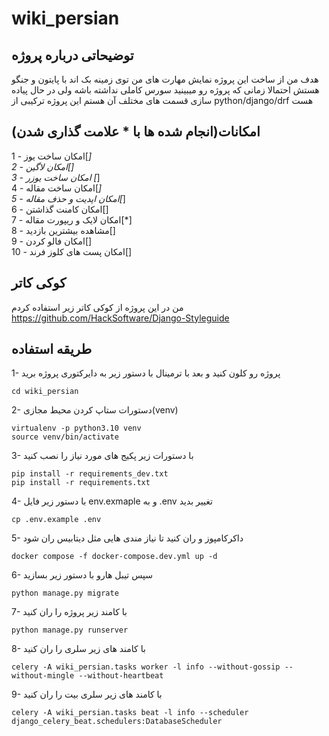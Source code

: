 # wiki_persian

## توضیحاتی درباره پروژه
هدف من از ساخت این پروژه نمایش مهارت های من توی زمینه بک اند با پایتون و جنگو هستش احتمالا زمانی که پروژه رو میبینید سورس کاملی نداشته باشه ولی در حال پیاده سازی قسمت های مختلف آن هستم این پروژه ترکیبی از python/django/drf هست

## امکانات(انجام شده ها با * علامت گذاری شدن)


1 - امکان ساخت یوز[*]<br>
2 - امکان لاگین[]<br>
3 - امکان ساخت یوزر [*]<br>
4 - امکان ساخت مقاله[*]<br>
5 - امکان اپدیت و حذف مقاله[*]<br>
6 - امکان کامنت گذاشتن[]<br>
7 - امکان لایک و ریپورت مقاله[*]<br>
8 - مشاهده بیشترین بازدید[]<br>
9 - امکان فالو کردن[]<br>
10 - امکان پست های کلوز فرند[]<br>

## کوکی کاتر
من در این پروژه از کوکی کاتر زیر استفاده کردم<br>
<a>https://github.com/HackSoftware/Django-Styleguide</a>

## طریقه استفاده

1- پروژه رو کلون کنید و بعد با ترمینال با دستور زیر به دایرکتوری پروژه برید
```
cd wiki_persian
```

2- دستورات ستاپ کردن محیط مجازی(venv)
```
virtualenv -p python3.10 venv
source venv/bin/activate
```

3- با دستورات زیر پکیج های مورد نیاز را نصب کنید
```
pip install -r requirements_dev.txt
pip install -r requirements.txt
```

4- با دستور زیر فایل env.exmaple و به .env تغییر بدید
```
cp .env.example .env
```

5- داکرکامپوز و ران کنید تا نیاز مندی هایی مثل دیتابیس ران شود
```
docker compose -f docker-compose.dev.yml up -d
```
6- سپس تیبل هارو با دستور زیر بسازید
```
python manage.py migrate
```

7- با کامند زیر پروژه را ران کنید
```
python manage.py runserver
```

8- با کامند های زیر سلری را ران کنید
```
celery -A wiki_persian.tasks worker -l info --without-gossip --without-mingle --without-heartbeat
```

9- با کامند های زیر سلری بیت را ران کنید
```
celery -A wiki_persian.tasks beat -l info --scheduler django_celery_beat.schedulers:DatabaseScheduler
```
